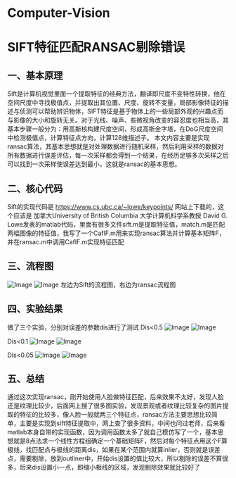 # Computer-Vision

# SIFT特征匹配RANSAC剔除错误

## 一、基本原理
 Sift是计算机视觉里面一个提取特征的经典方法，翻译即尺度不变特性转换，他在空间尺度中寻找极值点，并提取出其位置、尺度、旋转不变量，局部影像特征的描述与侦测可以帮助辨识物体，SIFT特征是基于物体上的一些局部外观的兴趣点而与影像的大小和旋转无关。对于光线、噪声、些微视角改变的容忍度也相当高，其基本步骤一般分为：用高斯核构建尺度空间，形成高斯金字塔，在DoG尺度空间中检测极值点，计算特征点方向，计算128维描述子。
本文内容主要是实现ransac算法，其基本思想就是对处理数据进行随机采样，然后利用采样的数据对所有数据进行误差评估，每一次采样都会得到一个结果，在经历足够多次采样之后可以找到一次采样使误差达到最小，这就是ransac的基本思想。

## 二、核心代码
Sift的实现代码是 https://www.cs.ubc.ca/~lowe/keypoints/ 网站上下载的，这个应该是 加拿大University of British Columbia 大学计算机科学系教授 David G. Lowe发表的matlab代码，里面有很多文件sift.m是提取特征值，match.m是匹配两幅图像的特征值，我写了一个CaflF.m用来实现ransac算法并计算基本矩阵F，并在ransac.m中调用CaflF.m实现特征匹配

## 三、流程图
![Image](https://github.com/AOYLAOTANG/ImageSource/blob/main/CV/sift/CV-sift1.png)
![Image](https://github.com/AOYLAOTANG/ImageSource/blob/main/CV/sift/CV-sift2.png)
左边为Sift的流程图，右边为ransac流程图

## 四、实验结果
做了三个实验，分别对误差的参数dis进行了测试
Dis<0.5
![Image](https://github.com/AOYLAOTANG/ImageSource/blob/main/CV/sift/CV-sift3.png)
![Image](https://github.com/AOYLAOTANG/ImageSource/blob/main/CV/sift/CV-sift4.png)

Dis<0.1
![Image](https://github.com/AOYLAOTANG/ImageSource/blob/main/CV/sift/CV-sift5.png)
![Image](https://github.com/AOYLAOTANG/ImageSource/blob/main/CV/sift/CV-sift6.png)

Dis<0.05
![Image](https://github.com/AOYLAOTANG/ImageSource/blob/main/CV/sift/CV-sift7.png)
![Image](https://github.com/AOYLAOTANG/ImageSource/blob/main/CV/sift/CV-sift8.png)

## 五、总结
通过这次实现ransac，刚开始使用人脸做特征匹配，后来效果不太好，发现人脸还是纹理比较少，后面网上搜了很多图实验，发现景观或者纹理比较复杂的图片提取的特征的比较多，像人脸一般就两三个特征点，ransac方法主要思想比较简单，主要是实现到sift特征提取中，网上查了很多资料，中间也问过老师，后来看matlab本身自带的实现函数，因为调用函数太多了就自己模仿写了一个，基本思想就是8点法求一个线性方程组确定一个基础矩阵F，然后对每个特征点用这个F算极线，找匹配点与极线的距离dis，如果在某个范围内就算inlier，否则就是误差点，需要剔除，放到outliner中，开始dis设置的值比较大，所以剔除的误差不算很多，后来dis设置小一点，即缩小极线的区域，发现剔除效果就比较好了


